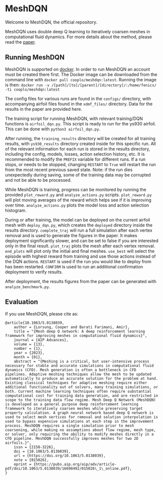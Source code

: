 # MeshDQN
Welcome to MeshDQN, the official repository.

MeshDQN uses double deep Q learning to iteratively coarsen meshes in computational fluid dynamics.
For more details about the method, please read the [paper](https://pubs.aip.org/aip/adv/article/13/1/015026/2871176/Mesh-deep-Q-network-A-deep-reinforcement-learning).

## Running MeshDQN

MeshDQN is supported on [docker](https://www.docker.com/). In order to run MeshDQN an account must be created there first.
The Docker image can be downloaded from the command line with `docker pull cooplo/meshdqn:latest`.
Running the image is then: `docker run -v /[path]/[to]/[parent]/[directory]/:/home/fenics/ -ti cooplo/meshdqn:latest`

The config files for various runs are found in the `configs/` directory, with accompanying airfoil files found in the `xdmf_files/` directory.
Data for the results in the paper are provided here.

The training script for running MeshDQN, with relevant training/DQN functions is `airfoil_dqn.py`.
This script is ready to run for the ys930 airfoil.
This can be done with `python3 airfoil_dqn.py`.

After running, the `training_results` directory will be created for all training results, with `ys930_results` directory created inside for this specific run.
All of the relevant information for each run is stored in the results directory, including the config, models, losses, action selection history, etc.
It is recommended to modify the `PREFIX` variable for different runs.
If a run stops, or needs to be stopped, changing `RESTART` to `True` will restart the run from the most recent previous saved state.
Note: if the run dies unexpectedly during saving, some of the training data may be corrupted and not be able to be processed.

While MeshDQN is training, progress can be monitored by running the provided `plot_reward.py` and `analyze_actions.py` scripts.
`plot_reward.py` will plot moving averages of the reward which helps see if it is improving over time.
`analyze_actions.py` plots the model loss and action selection histogram.

During or after training, the model can be deployed on the current airfoil mesh with `deploy_dqn.py`, which creates the `deployed` directory inside the results directory.
`complete_traj` will run a full simulation after each vertex removal and is used to generate the figures in the paper.
It makes deployment significantly slower, and can be set to false if you are interested only in the final result.
`plot_traj` plots the mesh after each vertex removal.
`end_plots` will plot only the initial and final meshes.
`use_best` will select the episode with highest reward from training and use those actions instead of the DQN actions.
`RESTART` is used if the run you would like to deploy from has been restarted.
`CONFIRM` is used to run an additional confirmation deployment to verify results.

After deployment, the results figures from the paper can be generated with `analyze_benchmark.py`.


## Evaluation

If you use MeshDQN, please cite as: 
```
@article{10.1063/5.0138039,
    author = {Lorsung, Cooper and Barati Farimani, Amir},
    title = "{Mesh deep Q network: A deep reinforcement learning framework for improving meshes in computational fluid dynamics}",
    journal = {AIP Advances},
    volume = {13},
    number = {1},
    year = {2023},
    month = {01},
    abstract = "{Meshing is a critical, but user-intensive process necessary for stable and accurate simulations in computational fluid dynamics (CFD). Mesh generation is often a bottleneck in CFD pipelines. Adaptive meshing techniques allow the mesh to be updated automatically to produce an accurate solution for the problem at hand. Existing classical techniques for adaptive meshing require either additional functionality out of solvers, many training simulations, or both. Current machine learning techniques often require substantial computational cost for training data generation, and are restricted in scope to the training data flow regime. Mesh Deep Q Network (MeshDQN) is developed as a general purpose deep reinforcement learning framework to iteratively coarsen meshes while preserving target property calculation. A graph neural network based deep Q network is used to select mesh vertices for removal and solution interpolation is used to bypass expensive simulations at each step in the improvement process. MeshDQN requires a single simulation prior to mesh coarsening, while making no assumptions about flow regime, mesh type, or solver, only requiring the ability to modify meshes directly in a CFD pipeline. MeshDQN successfully improves meshes for two 2D airfoils.}",
    issn = {2158-3226},
    doi = {10.1063/5.0138039},
    url = {https://doi.org/10.1063/5.0138039},
    note = {015026},
    eprint = {https://pubs.aip.org/aip/adv/article-pdf/doi/10.1063/5.0138039/16698492/015026\_1\_online.pdf},
}
```


